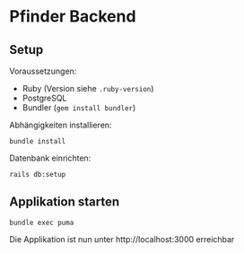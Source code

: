 # Pfinder Backend

## Setup

Voraussetzungen:

- Ruby (Version siehe `.ruby-version`)
- PostgreSQL
- Bundler (`gem install bundler`)

Abhängigkeiten installieren:

```
bundle install
```

Datenbank einrichten:


```
rails db:setup
```

## Applikation starten

```
bundle exec puma
```

Die Applikation ist nun unter http://localhost:3000 erreichbar
